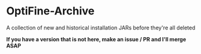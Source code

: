 # OptiFine-Archive
A collection of new and historical installation JARs before they're all deleted

**If you have a version that is not here, make an issue / PR and I'll merge ASAP**
